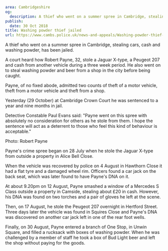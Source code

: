 ```yaml
area: Cambridgeshire
og:
  description: A thief who went on a summer spree in Cambridge, stealing cars, cash and washing powder, has been jailed.
publish:
  date: 30 Oct 2018
title: Washing powder thief jailed
url: https://www.cambs.police.uk/news-and-appeals/Washing-powder-thief-jailed
```

A thief who went on a summer spree in Cambridge, stealing cars, cash and washing powder, has been jailed.

A court heard how Robert Payne, 32, stole a Jaguar X-type, a Peugeot 207 and cash from another vehicle during a three week period. He also went on to steal washing powder and beer from a shop in the city before being caught.

Payne, of no fixed abode, admitted two counts of theft of a motor vehicle, theft from a motor vehicle and theft from a shop.

Yesterday (29 October) at Cambridge Crown Court he was sentenced to a year and nine months in jail.

Detective Constable Paul Evans said: "Payne went on this spree with absolutely no consideration for others as he stole from them. I hope the sentence will act as a deterrent to those who feel this kind of behaviour is acceptable."

Photo: Robert Payne

Payne's crime spree began on 28 July when he stole the Jaguar X-type from outside a property in Alice Bell Close.

When the vehicle was recovered by police on 4 August in Hawthorn Close it had a flat tyre and a damaged wheel rim. Officers found a car jack on the back seat, which was later found to have Payne's DNA on it.

At about 9.20pm on 12 August, Payne smashed a window of a Mercedes S Class outside a property in Camside, stealing about £20 in cash. However, his DNA was found on two torches and a pair of gloves he left at the scene.

Then, on 17 August, he stole the Peugeot 207 overnight in Hertford Street. Three days later the vehicle was found in Squires Close and Payne's DNA was discovered on another car jack left in one of the rear foot wells.

Finally, on 30 August, Payne entered a branch of One Stop, in Unwin Square, and filled a rucksack with boxes of washing powder. When he was challenged by a member of staff he took a box of Bud Light beer and left the shop without paying for the goods.
